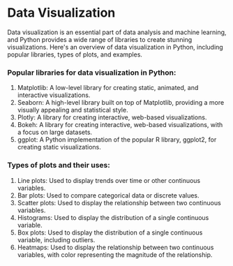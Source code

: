 # Data Visualization
Data visualization is an essential part of data analysis and machine learning, and Python provides a wide range of libraries to create stunning visualizations. Here's an overview of data visualization in Python, including popular libraries, types of plots, and examples.  

### Popular libraries for data visualization in Python:
1. Matplotlib: A low-level library for creating static, animated, and interactive visualizations.
2. Seaborn: A high-level library built on top of Matplotlib, providing a more visually appealing and statistical style.
3. Plotly: A library for creating interactive, web-based visualizations.
4. Bokeh: A library for creating interactive, web-based visualizations, with a focus on large datasets.
5. ggplot: A Python implementation of the popular R library, ggplot2, for creating static visualizations.

### Types of plots and their uses:
1. Line plots: Used to display trends over time or other continuous variables.
2. Bar plots: Used to compare categorical data or discrete values.
3. Scatter plots: Used to display the relationship between two continuous variables.
4. Histograms: Used to display the distribution of a single continuous variable.
5. Box plots: Used to display the distribution of a single continuous variable, including outliers.
6. Heatmaps: Used to display the relationship between two continuous variables, with color representing the magnitude of the relationship.